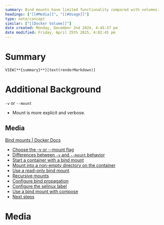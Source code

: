 ```yaml
---
summary: Bind mounts have limited functionality compared with volumes. A file/directory on the host machine is mounted into a container. This file is referenced by its absolute path on the host machine. When you use a volume, a new directory is created within Docker's storage directory on the host machine, and Docker manages that directory's contents.
headings: ["[[#Media]]", "[[#Usage]]"]
type: note/concept
similar: ["[[Docker Volume]]"]
date created: Monday, December 2nd 2024, 4:45:37 pm
date modified: Friday, April 25th 2025, 4:02:45 pm
---
```

# Summary
`VIEW[**{summary}**][text(renderMarkdown)]`

# Additional Background

`-v` or `--mount`
- Mount is more explicit and verbose.

## Media
[Bind mounts | Docker Docs](https://docs.docker.com/engine/storage/bind-mounts/#choose-the--v-or---mount-flag)
 - [Choose the -v or --mount flag](https://docs.docker.com/engine/storage/bind-mounts/#choose-the--v-or---mount-flag)
- [Differences between `-v` and `--mount` behavior](https://docs.docker.com/engine/storage/bind-mounts/#differences-between--v-and---mount-behavior)
- [Start a container with a bind mount](https://docs.docker.com/engine/storage/bind-mounts/#start-a-container-with-a-bind-mount)
- [Mount into a non-empty directory on the container](https://docs.docker.com/engine/storage/bind-mounts/#mount-into-a-non-empty-directory-on-the-container)
- [Use a read-only bind mount](https://docs.docker.com/engine/storage/bind-mounts/#use-a-read-only-bind-mount)
- [Recursive mounts](https://docs.docker.com/engine/storage/bind-mounts/#recursive-mounts)
- [Configure bind propagation](https://docs.docker.com/engine/storage/bind-mounts/#configure-bind-propagation)
- [Configure the selinux label](https://docs.docker.com/engine/storage/bind-mounts/#configure-the-selinux-label)
- [Use a bind mount with compose](https://docs.docker.com/engine/storage/bind-mounts/#use-a-bind-mount-with-compose)
- [Next steps](https://docs.docker.com/engine/storage/bind-mounts/#next-steps)

# Media